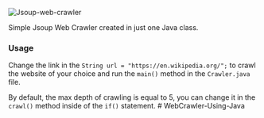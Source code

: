 ![Jsoup-web-crawler](https://user-images.githubusercontent.com/55809302/222884819-2d2387a7-62e1-4db2-86fb-1a52cfc88282.png)

Simple Jsoup Web Crawler created in just one Java class.

### Usage
Change the link in the ```String url = "https://en.wikipedia.org/";``` to crawl the website of your choice and run the ```main()``` method in the ```Crawler.java``` file.

By default, the max depth of crawling is equal to 5, you can change it in the ```crawl()``` method inside of the `if()` statement.
#   W e b C r a w l e r - U s i n g - J a v a  
 